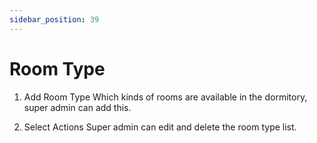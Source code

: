 ```yaml
---
sidebar_position: 39
---
```

 
# Room Type
1. Add Room Type
Which kinds of rooms are available in the dormitory, super admin can add this.

1. Select Actions
Super admin can edit and delete the room type list.